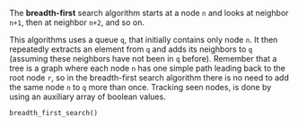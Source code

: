 The **breadth-first** search algorithm starts at a node `n` and looks at neighbor `n+1`, then at neighbor `n+2`, and so on.

This algorithms uses a queue `q`, that initially contains only node `n`. It then repeatedly extracts an element from `q` and adds its neighbors to `q` (assuming these neighbors have not been in `q` before). Remember that a tree is a graph where each node `n` has one simple path leading back to the root node `r`, so in the breadth-first search algorithm there is no need to add the same node `n` to `q` more than once. Tracking seen nodes, is done by using an auxiliary array of boolean values.

```
breadth_first_search()
```
